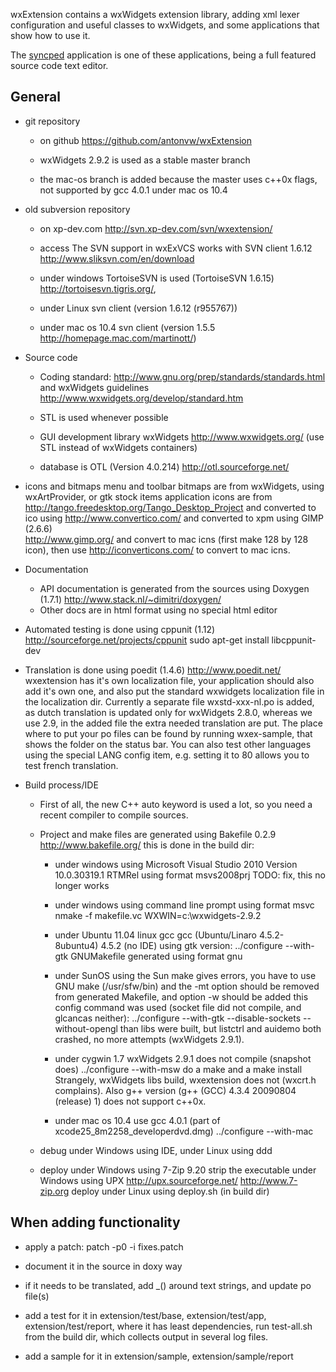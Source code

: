 wxExtension contains a wxWidgets extension library, adding xml lexer 
configuration and useful classes to wxWidgets, 
and some applications that show how to use it.

The <a href="http://antonvw.github.com/syncped/">syncped</a> application is 
one of these applications, being a full featured source code text editor. 

## General

- git repository 
  - on github https://github.com/antonvw/wxExtension  
  
  - wxWidgets 2.9.2 is used as a stable master branch
  - the mac-os branch is added because the master uses c++0x flags, not supported
    by gcc 4.0.1 under mac os 10.4

- old subversion repository 
  - on xp-dev.com http://svn.xp-dev.com/svn/wxextension/
  
  - access 
  The SVN support in wxExVCS works with SVN client 1.6.12
  http://www.sliksvn.com/en/download
  - under windows TortoiseSVN is used (TortoiseSVN 1.6.15)
  http://tortoisesvn.tigris.org/,
  - under Linux svn client (version 1.6.12 (r955767))
  - under mac os 10.4 svn client (version 1.5.5 http://homepage.mac.com/martinott/)
    
- Source code      
  - Coding standard:
  http://www.gnu.org/prep/standards/standards.html
  and wxWidgets guidelines
  http://www.wxwidgets.org/develop/standard.htm

  - STL is used whenever possible 
  
  - GUI development library wxWidgets 
  http://www.wxwidgets.org/ (use STL instead of wxWidgets containers)

  - database is OTL (Version 4.0.214)
  http://otl.sourceforge.net/

- icons and bitmaps
  menu and toolbar bitmaps are from wxWidgets, using wxArtProvider, 
  or gtk stock items
  application icons are from
  http://tango.freedesktop.org/Tango_Desktop_Project
  and converted to ico using
  http://www.convertico.com/
  and converted to xpm using GIMP (2.6.6)    
  http://www.gimp.org/
  and convert to mac icns (first make 128 by 128 icon),
  then use http://iconverticons.com/ to convert to mac icns.

- Documentation
  - API documentation is generated from the sources using Doxygen (1.7.1)
  http://www.stack.nl/~dimitri/doxygen/
  - Other docs are in html format using no special html editor

- Automated testing is done using cppunit (1.12)
  http://sourceforge.net/projects/cppunit
    sudo apt-get install libcppunit-dev
     
- Translation is done using poedit (1.4.6)
  http://www.poedit.net/
  wxextension has it's own localization file, your application should
  also add it's own one, and also put the standard wxwidgets localization file
  in the localization dir. 
  Currently a separate file wxstd-xxx-nl.po is added, as dutch translation
  is updated only for wxWidgets 2.8.0, whereas we use 2.9, in the added file
  the extra needed translation are put. 
  The place where to put your po files can be found by running wxex-sample,
  that shows the folder on the status bar. 
  You can also test other languages using the special LANG config item,
  e.g. setting it to 80 allows you to test french translation.

- Build process/IDE
  - First of all, the new C++ auto keyword is used a lot, so
  you need a recent compiler to compile sources.

  - Project and make files are generated using Bakefile 0.2.9
  http://www.bakefile.org/
  this is done in the build dir:
    
    - under windows using Microsoft Visual Studio 2010
    Version 10.0.30319.1 RTMRel
    using format msvs2008prj
    TODO: fix, this no longer works
      
    - under windows using command line prompt
    using format msvc
        nmake -f makefile.vc WXWIN=c:\wxwidgets-2.9.2
      
    - under Ubuntu 11.04 linux gcc gcc (Ubuntu/Linaro 4.5.2-8ubuntu4) 4.5.2
    (no IDE)
    using gtk version:
        ../configure --with-gtk
    GNUMakefile generated using format gnu
  
    - under SunOS using the Sun make gives errors,
    you have to use GNU make (/usr/sfw/bin)
    and the -mt option should be removed from generated Makefile, and
    option -w should be added
    this config command was used (socket file did not compile, and
    glcancas neither):
        ../configure --with-gtk --disable-sockets --without-opengl
    than libs were built, but listctrl and auidemo both crashed, no
    more attempts (wxWidgets 2.9.1).
  
    - under cygwin 1.7 wxWidgets 2.9.1 does not compile (snapshot does)
        ../configure --with-msw
    do a make and a make install
    Strangely, wxWidgets libs build, wxextension does not (wxcrt.h complains).
    Also g++ version (g++ (GCC) 4.3.4 20090804 (release) 1) does not support c++0x.
      
    - under mac os 10.4 use gcc 4.0.1 (part of xcode25_8m2258_developerdvd.dmg)
      ../configure --with-mac
  
  - debug under Windows using IDE, under Linux using ddd

  - deploy under Windows using 7-Zip 9.20
  strip the executable under Windows using UPX
  http://upx.sourceforge.net/
  http://www.7-zip.org
  deploy under Linux using deploy.sh (in build dir)


## When adding functionality

- apply a patch:
    patch -p0 -i fixes.patch

- document it in the source in doxy way

- if it needs to be translated, add _() around text strings, 
  and update po file(s)

- add a test for it in 
    extension/test/base, 
    extension/test/app,
    extension/test/report, where it has least dependencies,
  run test-all.sh from the build dir, which collects output in several log files. 

- add a sample for it in
    extension/sample, 
    extension/sample/report

